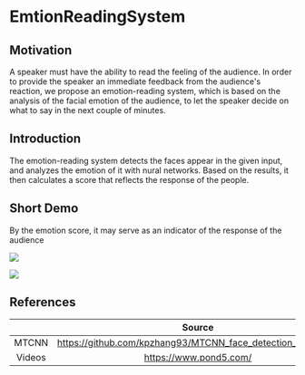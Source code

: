 # EmtionReadingSystem

## Motivation
A speaker must have the ability to read the feeling of the audience. In order to provide the speaker an immediate feedback from the audience's reaction, we propose an emotion-reading system, which is based on the analysis of the facial emotion of the audience, to let the speaker decide on what to say in the next couple of minutes. 

## Introduction
The emotion-reading system detects the faces appear in the given input, and analyzes the emotion of it with nural networks. Based on the results, it then calculates a score that reflects the response of the people.



## Short Demo

By the emotion score, it may serve as an indicator of the response of the audience  

![](https://i.imgur.com/9GluFVv.gif)   
    

![](https://user-images.githubusercontent.com/18246639/43982695-ff1a5360-9cab-11e8-83fb-12cbbb8130fc.gif)




## References
|              | Source                                                                                                             |
| :----------------: | :----------------------------------------------------------------------------------------------------------------: |
| MTCNN              | https://github.com/kpzhang93/MTCNN_face_detection_alignment |
| Videos              | https://www.pond5.com/ |
